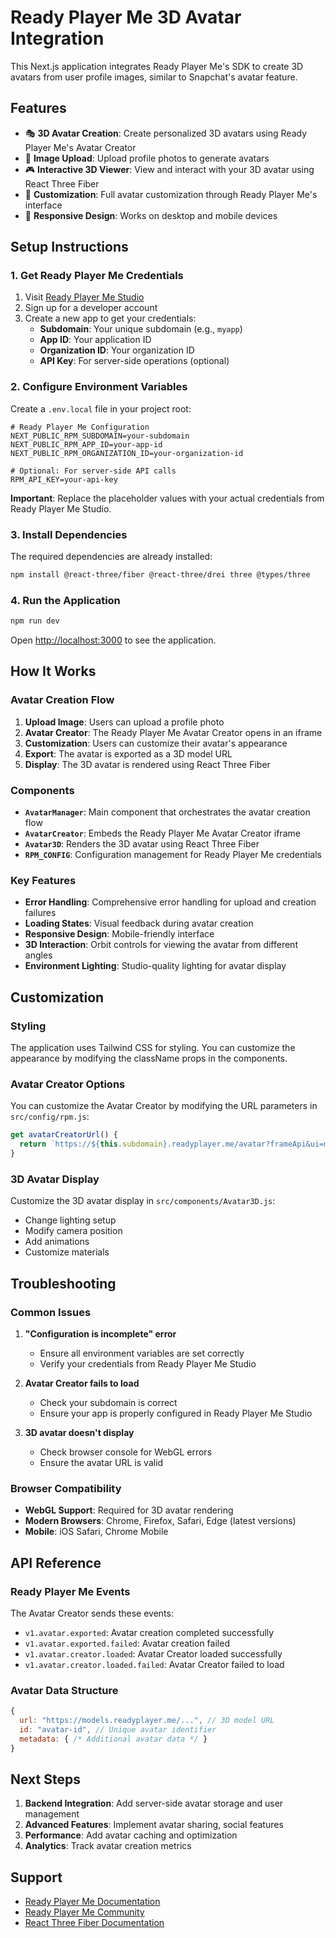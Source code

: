 # Ready Player Me 3D Avatar Integration

This Next.js application integrates Ready Player Me's SDK to create 3D avatars from user profile images, similar to Snapchat's avatar feature.

## Features

- 🎭 **3D Avatar Creation**: Create personalized 3D avatars using Ready Player Me's Avatar Creator
- 📸 **Image Upload**: Upload profile photos to generate avatars
- 🎮 **Interactive 3D Viewer**: View and interact with your 3D avatar using React Three Fiber
- 🎨 **Customization**: Full avatar customization through Ready Player Me's interface
- 📱 **Responsive Design**: Works on desktop and mobile devices

## Setup Instructions

### 1. Get Ready Player Me Credentials

1. Visit [Ready Player Me Studio](https://studio.readyplayer.me/)
2. Sign up for a developer account
3. Create a new app to get your credentials:
   - **Subdomain**: Your unique subdomain (e.g., `myapp`)
   - **App ID**: Your application ID
   - **Organization ID**: Your organization ID
   - **API Key**: For server-side operations (optional)

### 2. Configure Environment Variables

Create a `.env.local` file in your project root:

```env
# Ready Player Me Configuration
NEXT_PUBLIC_RPM_SUBDOMAIN=your-subdomain
NEXT_PUBLIC_RPM_APP_ID=your-app-id
NEXT_PUBLIC_RPM_ORGANIZATION_ID=your-organization-id

# Optional: For server-side API calls
RPM_API_KEY=your-api-key
```

**Important**: Replace the placeholder values with your actual credentials from Ready Player Me Studio.

### 3. Install Dependencies

The required dependencies are already installed:

```bash
npm install @react-three/fiber @react-three/drei three @types/three
```

### 4. Run the Application

```bash
npm run dev
```

Open [http://localhost:3000](http://localhost:3000) to see the application.

## How It Works

### Avatar Creation Flow

1. **Upload Image**: Users can upload a profile photo
2. **Avatar Creator**: The Ready Player Me Avatar Creator opens in an iframe
3. **Customization**: Users can customize their avatar's appearance
4. **Export**: The avatar is exported as a 3D model URL
5. **Display**: The 3D avatar is rendered using React Three Fiber

### Components

- **`AvatarManager`**: Main component that orchestrates the avatar creation flow
- **`AvatarCreator`**: Embeds the Ready Player Me Avatar Creator iframe
- **`Avatar3D`**: Renders the 3D avatar using React Three Fiber
- **`RPM_CONFIG`**: Configuration management for Ready Player Me credentials

### Key Features

- **Error Handling**: Comprehensive error handling for upload and creation failures
- **Loading States**: Visual feedback during avatar creation
- **Responsive Design**: Mobile-friendly interface
- **3D Interaction**: Orbit controls for viewing the avatar from different angles
- **Environment Lighting**: Studio-quality lighting for avatar display

## Customization

### Styling

The application uses Tailwind CSS for styling. You can customize the appearance by modifying the className props in the components.

### Avatar Creator Options

You can customize the Avatar Creator by modifying the URL parameters in `src/config/rpm.js`:

```javascript
get avatarCreatorUrl() {
  return `https://${this.subdomain}.readyplayer.me/avatar?frameApi&ui=minimal&uiHints=0`;
}
```

### 3D Avatar Display

Customize the 3D avatar display in `src/components/Avatar3D.js`:

- Change lighting setup
- Modify camera position
- Add animations
- Customize materials

## Troubleshooting

### Common Issues

1. **"Configuration is incomplete" error**
   - Ensure all environment variables are set correctly
   - Verify your credentials from Ready Player Me Studio

2. **Avatar Creator fails to load**
   - Check your subdomain is correct
   - Ensure your app is properly configured in Ready Player Me Studio

3. **3D avatar doesn't display**
   - Check browser console for WebGL errors
   - Ensure the avatar URL is valid

### Browser Compatibility

- **WebGL Support**: Required for 3D avatar rendering
- **Modern Browsers**: Chrome, Firefox, Safari, Edge (latest versions)
- **Mobile**: iOS Safari, Chrome Mobile

## API Reference

### Ready Player Me Events

The Avatar Creator sends these events:

- `v1.avatar.exported`: Avatar creation completed successfully
- `v1.avatar.exported.failed`: Avatar creation failed
- `v1.avatar.creator.loaded`: Avatar Creator loaded successfully
- `v1.avatar.creator.loaded.failed`: Avatar Creator failed to load

### Avatar Data Structure

```javascript
{
  url: "https://models.readyplayer.me/...", // 3D model URL
  id: "avatar-id", // Unique avatar identifier
  metadata: { /* Additional avatar data */ }
}
```

## Next Steps

1. **Backend Integration**: Add server-side avatar storage and user management
2. **Advanced Features**: Implement avatar sharing, social features
3. **Performance**: Add avatar caching and optimization
4. **Analytics**: Track avatar creation metrics

## Support

- [Ready Player Me Documentation](https://docs.readyplayer.me/)
- [Ready Player Me Community](https://forum.readyplayer.me/)
- [React Three Fiber Documentation](https://docs.pmnd.rs/react-three-fiber/getting-started/introduction)

